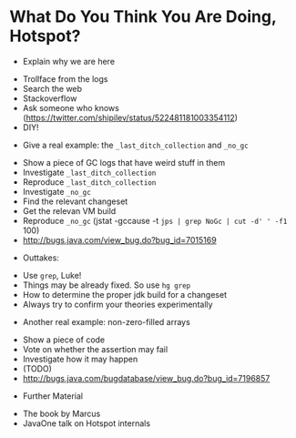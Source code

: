 # What Do You Think You Are Doing, Hotspot?

* Explain why we are here
 - Trollface from the logs
 - Search the web
 - Stackoverflow
 - Ask someone who knows (https://twitter.com/shipilev/status/522481181003354112)
 - DIY!

* Give a real example: the `_last_ditch_collection` and `_no_gc`
 - Show a piece of GC logs that have weird stuff in them
 - Investigate `_last_ditch_collection`
 - Reproduce `_last_ditch_collection`
 - Investigate `_no_gc`
 - Find the relevant changeset
 - Get the relevan VM build
 - Reproduce `_no_gc` (jstat -gccause -t `jps | grep NoGc | cut -d' ' -f1` 100)
 - http://bugs.java.com/view_bug.do?bug_id=7015169

* Outtakes:
 - Use `grep`, Luke!
 - Things may be already fixed. So use `hg grep`
 - How to determine the proper jdk build for a changeset
 - Always try to confirm your theories experimentally

* Another real example: non-zero-filled arrays
 - Show a piece of code
 - Vote on whether the assertion may fail
 - Investigate how it may happen
 - (TODO)
 - http://bugs.java.com/bugdatabase/view_bug.do?bug_id=7196857

* Further Material
 - The book by Marcus
 - JavaOne talk on Hotspot internals
